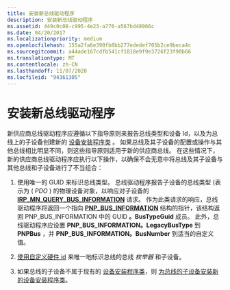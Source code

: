 ```yaml
---
title: 安装新总线驱动程序
description: 安装新总线驱动程序
ms.assetid: 449c0c08-c995-4e23-a770-a567bd48966c
ms.date: 04/20/2017
ms.localizationpriority: medium
ms.openlocfilehash: 155a2fa6e390fb8bb277ededef705b2ce9beca4c
ms.sourcegitcommit: a44ade167cdfb541cf1818e9f9e3726f23f90b66
ms.translationtype: MT
ms.contentlocale: zh-CN
ms.lasthandoff: 11/07/2020
ms.locfileid: "94361305"
---
```

# <a name="installing-a-new-bus-driver"></a>安装新总线驱动程序


新供应商总线驱动程序应遵循以下指导原则来报告总线类型和设备 Id，以及为总线上的子设备创建新的 [设备安装程序类](./overview-of-device-setup-classes.md) 。 如果总线及其子设备的配置或操作与其他总线相比明显不同，则这些指导原则适用于新的供应商总线。 在这些情况下，新的供应商总线驱动程序应执行以下操作，以确保不会无意中将总线及其子设备与其他总线和子设备进行了不当组合：

1.  使用唯一的 GUID 来标识总线类型。 总线驱动程序报告子设备的总线类型 (表示为 ( *PDO* ) 的物理设备对象，以响应对子设备的 [**IRP_MN_QUERY_BUS_INFORMATION**](../kernel/irp-mn-query-bus-information.md) 请求。 作为此类请求的响应，总线驱动程序将返回一个指向 [**PNP_BUS_INFORMATION**](/windows-hardware/drivers/ddi/wdm/ns-wdm-_pnp_bus_information) 结构的指针，该结构返回 PNP_BUS_INFORMATION 中的 GUID **。BusTypeGuid** 成员。 此外，总线驱动程序应设置 **PNP_BUS_INFORMATION。LegacyBusType** 到 **PNPBus** ，并 **PNP_BUS_INFORMATION。BusNumber** 到适当的自定义值。

2.  [使用自定义硬件 id](using-custom-hardware-ids-and-compatible-ids.md) 来唯一地标识总线的总线 *枚举器* 和子设备。

3.  如果总线的子设备不属于现有的 [设备安装程序类](./overview-of-device-setup-classes.md)，则 [为总线的子设备安装新的设备安装程序类](installing-a-new-device-setup-class-for-a-bus.md)。

 

